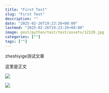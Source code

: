 ```yaml
---
title: "First Test"
slug: "First Test"
description: ""
date: "2025-02-26T19:23:26+08:00"
lastmod: "2025-02-26T19:23:26+08:00"
image: post/python/test/test/assets/12120.jpg
categories: [""]
tags: [""]
---
```

zheshiyige测试文章

<!--more-->

这里是正文

![](post/python/test/test/assets/12121.jpg)



![](post/python/test/test/assets/12120.jpg)





